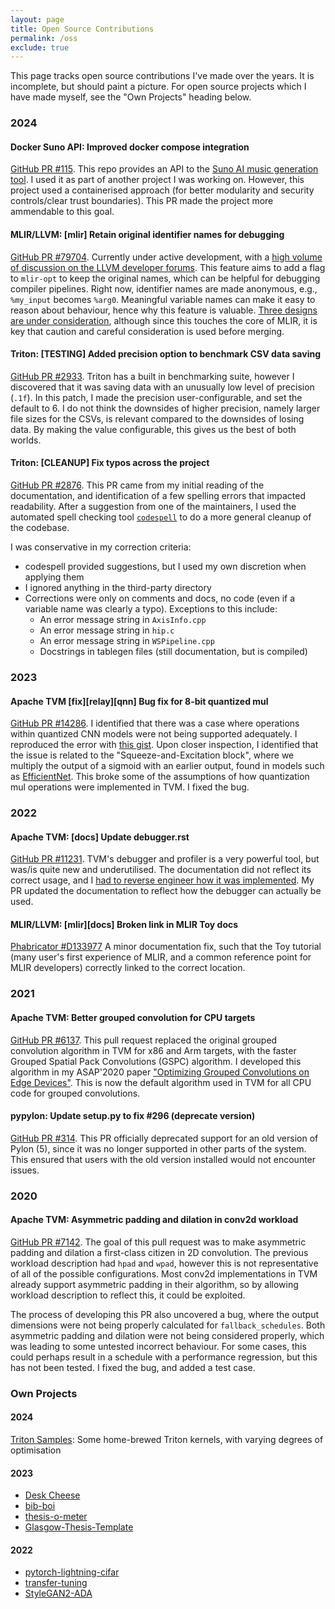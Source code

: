 ```yaml
---
layout: page
title: Open Source Contributions
permalink: /oss
exclude: true
---
```


<style>
.sidebar__right {
  text-align: left;
}
.page__content {
  text-align: justify;
}
</style>

This page tracks open source contributions I've made over the years.
It is incomplete, but should paint a picture.
For open source projects which I have made myself, see the "Own Projects" heading below.

### 2024

#### **Docker Suno API**:  Improved docker compose integration
[GitHub PR #115](https://github.com/gcui-art/suno-api/pull/115).
This repo provides an API to the [Suno AI music generation tool](https://suno.com/).
I used it as part of another project I was working on.
However, this project used a containerised approach (for better modularity and security controls/clear trust boundaries).
This PR made the project more ammendable to this goal.

#### **MLIR/LLVM**: [mlir] Retain original identifier names for debugging

[GitHub PR #79704](https://github.com/llvm/llvm-project/pull/77820).
Currently under active development, with a [high volume of discussion on the LLVM developer forums](https://discourse.llvm.org/t/retain-original-identifier-names-for-debugging/76417/23).
This feature aims to add a flag to `mlir-opt` to keep the original names, which can be helpful for debugging compiler pipelines.
Right now, identifier names are made anonymous, e.g., `%my_input` becomes `%arg0`.  Meaningful variable names can make it easy to reason about behaviour, hence why this feature is valuable.
[Three designs are under consideration](https://discourse.llvm.org/t/retain-original-identifier-names-for-debugging/76417/24?u=wheest), although since this touches the core of MLIR, it is key that caution and careful consideration is used before merging.

<!-- #### **MLIR/LLVM**: [mlir][docs] Clarified Dialect creation tutorial + fixed typos -->

<!-- [GitHub PR #77820](https://github.com/llvm/llvm-project/pull/77820). -->
<!-- This PR adds clarification to the ["Creating a Dialect" tutorial](https://mlir.llvm.org/docs/Tutorials/CreatingADialect/) regarding how to register a dialect (especially globally). -->
<!--  The motivation for this came from trying to add my own dialect, and experiencing some friction since it had been a while. -->
<!--  [This forum post](https://discourse.llvm.org/t/how-to-register-a-dialect/66848/2) discusses the issue, but doesn't talk about the global reigstration approach. -->

<!--  [I created my own blogpost](https://gibsonic.org/blog/2024/01/11/new_mlir_dialect.html) which goes through a minimum working example in more detail, with stripped down TableGen files, but this level of detail might be overkill for the docs tutorial. -->

<!--  This PR also includes some spelling corrections across the `mlir` directory.  The methodology for this was conservative, using the [codespell tool](https://github.com/codespell-project/codespell), and using my own discretion for correction.  Corrections were only on comments and docs.  To keep the PR small, only a fraction of the identified errors were corrected -->

#### **Triton**:  [TESTING] Added precision option to benchmark CSV data saving

[GitHub PR #2933](https://github.com/openai/triton/pull/2933).
Triton has a built in benchmarking suite, however I discovered that it was saving data with an unusually low level of precision (`.1f`).
In this patch, I made the precision user-configurable, and set the default to 6.
I do not think the downsides of higher precision, namely larger file sizes for the CSVs, is relevant compared to the downsides of losing data.
By making the value configurable, this gives us the best of both worlds.

#### **Triton**: [CLEANUP] Fix typos across the project

[GitHub PR #2876](https://github.com/openai/triton/pull/2876).
This PR came from my initial reading of the documentation, and identification of a few spelling errors that impacted readability.
After a suggestion from one of the maintainers, I used the automated spell checking tool [`codespell`](https://github.com/codespell-project/codespell) to do a more general cleanup of the codebase.

I was conservative in my correction criteria:

- codespell provided suggestions, but I used my own discretion when applying them
- I ignored anything in the third-party directory
- Corrections were only on comments and docs, no code (even if a variable name was clearly a typo). Exceptions to this include:
  - An error message string in `AxisInfo.cpp`
  - An error message string in `hip.c`
  - An error message string in `WSPipeline.cpp`
  - Docstrings in tablegen files (still documentation, but is compiled)

### 2023

####  **Apache TVM** [fix][relay][qnn] Bug fix for 8-bit quantized mul

[GitHub PR #14286](https://github.com/apache/tvm/pull/14286).
I identified that there was a case where operations within quantized CNN models were not being supported adequately.
I reproduced the error with [this gist](https://gist.github.com/Wheest/bd4fd601a15d6813e45c9ed5cdbae64f).
Upon closer inspection, I identified that the issue is related to the "Squeeze-and-Excitation block", where we multiply the output of a sigmoid with an earlier output, found in models such as [EfficientNet](https://arxiv.org/abs/1905.11946).
This broke some of the assumptions of how quantization mul operations were implemented in TVM.
I fixed the bug.

### 2022

#### **Apache TVM**:  [docs] Update debugger.rst

[GitHub PR #11231](https://github.com/apache/tvm/pull/11231).
TVM's debugger and profiler is a very powerful tool, but was/is quite new and underutilised.
The documentation did not reflect its correct usage, and I [had to reverse engineer how it was implemented](https://discuss.tvm.apache.org/t/runnig-a-model-with-tvm-debugger/9869/8?u=wheest).
My PR updated the documentation to reflect how the debugger can actually be used.


#### **MLIR/LLVM**: [mlir][docs] Broken link in MLIR Toy docs

[Phabricator #D133977](https://reviews.llvm.org/D133977)
A minor documentation fix, such that the Toy tutorial (many user's first experience of MLIR, and a common reference point for MLIR developers) correctly linked to the correct location.


### 2021

#### **Apache TVM**:  Better grouped convolution for CPU targets

[GitHub PR #6137](https://github.com/apache/tvm/pull/6137).
This pull request replaced the original grouped convolution algorithm in TVM for x86 and Arm targets, with the faster Grouped Spatial Pack Convolutions (GSPC) algorithm.
I developed this algorithm in my ASAP'2020 paper ["Optimizing Grouped Convolutions on Edge Devices"](https://www.computer.org/csdl/proceedings-article/asap/2020/09153227/1lUFnVBpKzC).
This is now the default algorithm used in TVM for all CPU code for grouped convolutions.

#### **pypylon**: Update setup.py to fix #296 (deprecate version)

[GitHub PR #314](https://github.com/basler/pypylon/pull/314).
This PR officially deprecated support for an old version of Pylon (5), since it was no longer supported in other parts of the system.
This ensured that users with the old version installed would not encounter issues.

### 2020

#### **Apache TVM**: Asymmetric padding and dilation in conv2d workload

[GitHub PR #7142](https://github.com/apache/tvm/pull/7142).
The goal of this pull request was to make asymmetric padding and dilation a first-class citizen in 2D convolution.
The previous workload description had `hpad` and `wpad`, however this is not representative of all of the possible configurations. Most conv2d implementations in TVM already support asymmetric padding in their algorithm, so by allowing workload description to reflect this, it could be exploited.

The process of developing this PR also uncovered a bug, where the output dimensions were not being properly calculated for `fallback_schedules`. Both asymmetric padding and dilation were not being considered properly, which was leading to some untested incorrect behaviour. For some cases, this could perhaps result in a schedule with a performance regression, but this has not been tested.
I fixed the bug, and added a test case.

### Own Projects

#### 2024

[Triton Samples](https://github.com/Wheest/triton_samples):  Some home-brewed Triton kernels, with varying degrees of optimisation

#### 2023
- [Desk Cheese](https://github.com/Wheest/desk-cheese)
- [bib-boi](https://github.com/Wheest/bib-boi)
- [thesis-o-meter](https://github.com/Wheest/thesis-o-meter)
- [Glasgow-Thesis-Template](https://github.com/Wheest/Glasgow-Thesis-Template)

#### 2022

- [pytorch-lightning-cifar](https://github.com/Wheest/pytorch-lightning-cifar)
- [transfer-tuning](https://github.com/gicLAB/transfer-tuning)
- [StyleGAN2-ADA](https://github.com/Wheest/stylegan2-ada-pytorch)
